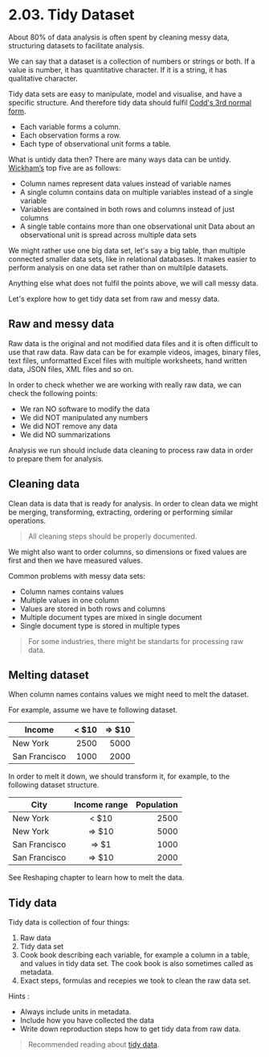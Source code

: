 # 2.03. Tidy Dataset

About 80% of data analysis is often spent by cleaning messy data, structuring datasets to facilitate analysis.

We can say that a dataset is a collection of numbers or strings or both. If a value is number, it has quantitative character. If it is a string, it has qualitative character.

Tidy data sets are easy to manipulate, model and visualise, and have a specific structure. And therefore tidy data should fulfil [Codd's 3rd normal form](http://en.wikipedia.org/wiki/Boyce%E2%80%93Codd_normal_form).

* Each variable forms a column.
* Each observation forms a row.
* Each type of observational unit forms a table. 

What is untidy data then? There are many ways data can be untidy. [Wickham’s](http://www.jstatsoft.org/v59/i10/paper) top five are as follows:

* Column names represent data values instead of variable names
* A single column contains data on multiple variables instead of a single variable
* Variables are contained in both rows and columns instead of just columns
* A single table contains more than one observational unit Data about an observational unit is spread across multiple data sets

We might rather use one big data set, let's say a big table, than multiple connected smaller data sets, like in relational databases. It makes easier to perform analysis on one data set rather than on multilple datasets.

Anything else what does not fulfil the points above, we will call messy data.

Let's explore how to get tidy data set from raw and messy data.

## Raw and messy data

Raw data is the original and not modified data files and it is often difficult to use that raw data. Raw data can be for example videos, images, binary files, text files, unformatted Excel files with multiple worksheets, hand written data, JSON files, XML files and so on.

In order to check whether we are working with really raw data, we can check the following points:

* We ran NO software to modify the data
* We did NOT manipulated any numbers
* We did NOT remove any data
* We did NO summarizations

Analysis we run should include data cleaning to process raw data in order to prepare them for analysis.

## Cleaning data

Clean data is data that is ready for analysis. In order to clean data we might be merging, transforming, extracting, ordering or performing similar operations.

> All cleaning steps should be properly documented.

We might also want to order columns, so dimensions or fixed values are first and then we have measured values.

Common problems with messy data sets:

* Column names contains values
*  Multiple values in one column
*  Values are stored in both rows and columns
*  Multiple document types are mixed in single document
*  Single document type is stored in multiple types

>For some industries, there might be standarts for processing raw data.

## Melting dataset

When column names contains values we might need to melt the dataset.

For example, assume we have te following dataset.

| Income      |< $10      | => $10    |
|-------------|----------:|----------:|
|New York     |  2500     |  5000     |
|San Francisco|  1000     |  2000     |

In order to melt it down, we should transform it, for example, to the following dataset structure.

|City|Income range|Population|
|---|:---:|---:|
|New York|< $10|2500|
|New York|=> $10|5000|
|San Francisco|=> $1|1000|
|San Francisco|=> $10|2000|

See Reshaping chapter to learn how to melt the data.

## Tidy data

Tidy data is collection of four things:

1. Raw data
2. Tidy data set
3. Cook book describing each variable, for example a column in a table, and values in tidy data set. The cook book is also sometimes called as metadata.
4. Exact steps, formulas and recepies we took to clean the raw data set.

Hints :

* Always include units in metadata.
* Include how you have collected the data
* Write down reproduction steps how to get tidy data from raw data.

> Recommended reading about [tidy data](http://www.stat.wvu.edu/~jharner/courses/stat623/docs/tidy-dataJSS.pdf).